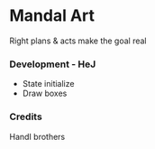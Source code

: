 # Mandal Art
Right plans & acts make the goal real


### Development - HeJ
- State initialize
- Draw boxes


### Credits
HandI brothers
